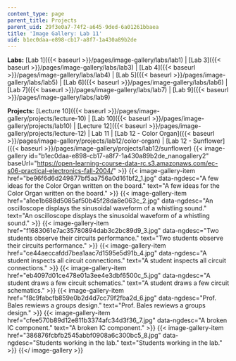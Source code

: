 ```yaml
---
content_type: page
parent_title: Projects
parent_uid: 29f3e0a7-74f2-a645-9ded-6a01261bbaea
title: 'Image Gallery: Lab 11'
uid: b1ec0daa-e898-cb17-a8f7-1a430a89b2de
---
```


**Labs:** [Lab 1]({{< baseurl >}}/pages/image-gallery/labs/lab1) | [Lab 3]({{< baseurl >}}/pages/image-gallery/labs/lab3) | [Lab 4]({{< baseurl >}}/pages/image-gallery/labs/lab4) | [Lab 5]({{< baseurl >}}/pages/image-gallery/labs/lab5) | [Lab 6]({{< baseurl >}}/pages/image-gallery/labs/lab6) | [Lab 7]({{< baseurl >}}/pages/image-gallery/labs/lab7) | [Lab 9]({{< baseurl >}}/pages/image-gallery/labs/lab9)

**Projects:** [Lecture 10]({{< baseurl >}}/pages/image-gallery/projects/lecture-10) | [Lab 10]({{< baseurl >}}/pages/image-gallery/projects/lab10) | [Lecture 12]({{< baseurl >}}/pages/image-gallery/projects/lecture-12) | Lab 11 | [Lab 12 - Color Organ]({{< baseurl >}}/pages/image-gallery/projects/lab12/color-organ) | [Lab 12 - Sunflower]({{< baseurl >}}/pages/image-gallery/projects/lab12/sunflower)
{{< image-gallery id="b1ec0daa-e898-cb17-a8f7-1a430a89b2de_nanogallery2" baseUrl="https://open-learning-course-data-rc.s3.amazonaws.com/ec-s06-practical-electronics-fall-2004/" >}}
{{< image-gallery-item href="be96f6d6d249877bf5aa756a0d161bf2_1.jpg" data-ngdesc="A few ideas for the Color Organ written on the board." text="A few ideas for the Color Organ written on the board." >}}
{{< image-gallery-item href="a1ee1b688d5085af50b45f28da8e063c_2.jpg" data-ngdesc="An oscilloscope displays the sinusoidal waveform of a whistling sound." text="An oscilloscope displays the sinusoidal waveform of a whistling sound." >}}
{{< image-gallery-item href="f1683061e7ac35780894dab3c2bc89d9_3.jpg" data-ngdesc="Two students observe their circuits performance." text="Two students observe their circuits performance." >}}
{{< image-gallery-item href="ce44aeccafdd7bea1aac7d1595e5d91b_4.jpg" data-ngdesc="A student inspects all circuit connections." text="A student inspects all circuit connections." >}}
{{< image-gallery-item href="eb4097d01ce478e01a3ee4e3dbf6500c_5.jpg" data-ngdesc="A student draws a few circuit schematics." text="A student draws a few circuit schematics." >}}
{{< image-gallery-item href="f8c9fabcfb859e0b2d4d7cc79f2fba2d_6.jpg" data-ngdesc="Prof. Bales rewiews a groups design." text="Prof. Bales rewiews a groups design." >}}
{{< image-gallery-item href="cfee570b89d12e811b3374afc34d3f36_7.jpg" data-ngdesc="A broken IC component." text="A broken IC component." >}}
{{< image-gallery-item href="386876fcbfb2545abbf0908a6c300bc5_8.jpg" data-ngdesc="Students working in the lab." text="Students working in the lab." >}}
{{</ image-gallery >}}